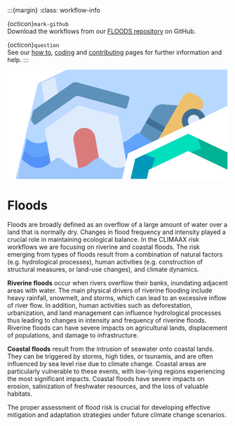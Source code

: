 :::{margin}
:class: workflow-info

{octicon}`mark-github`<br>
Download the workflows from our [FLOODS repository](https://github.com/CLIMAAX/FLOODS) on GitHub.

{octicon}`question`<br>
See our [how to](../workflows_how_to.md), [coding](../../resources/coding.md) and [contributing](../../community/contribute.md) pages for further information and help.
:::

<img alt="Floods" src="../../images/top/floods.png" class="page-main-photo">

Floods
=======================

Floods are broadly defined as an overflow of a large amount of water over a land that is normally dry. Changes in flood frequency and intensity played a crucial role in maintaining ecological balance. In the CLIMAAX risk workflows we are focusing on riverine and coastal floods. The risk emerging from types of floods result from a combination of natural factors (e.g. hydrological processes), human activities (e.g. construction of structural measures, or land-use changes), and climate dynamics.

**Riverine floods** occur when rivers overflow their banks, inundating adjacent areas with water. The main physical drivers of riverine flooding include heavy rainfall, snowmelt, and storms, which can lead to an excessive inflow of river flow. In addition, human activities such as deforestation, urbanization, and land management can influence hydrological processes thus leading to changes in intensity and frequency of riverine floods. Riverine floods can have severe impacts on agricultural lands, displacement of populations, and damage to infrastructure.

**Coastal floods** result from the intrusion of seawater onto coastal lands. They can be triggered by storms, high tides, or tsunamis, and are often influenced by sea level rise due to climate change. Coastal areas are particularly vulnerable to these events, with low-lying regions experiencing the most significant impacts. Coastal floods have severe impacts on erosion, salinization of freshwater resources, and the loss of valuable habitats.

The proper assessment of flood risk is crucial for developing effective mitigation and adaptation strategies under future climate change scenarios.
